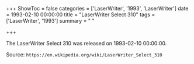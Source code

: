 +++
ShowToc = false
categories = ['LaserWriter', '1993', 'LaserWriter']
date = 1993-02-10 00:00:00
title = "LaserWriter Select 310"
tags = ['LaserWriter', '1993']
summary = " "

+++

The LaserWriter Select 310 was released on 1993-02-10 00:00:00.

Source: `https://en.wikipedia.org/wiki/LaserWriter_Select_310`


